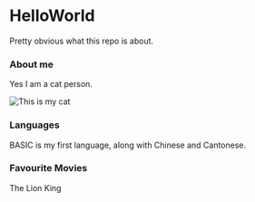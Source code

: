 # HelloWorld
Pretty obvious what this repo is about.

### About me
Yes I am a cat person.

![This is my cat](https://user-images.githubusercontent.com/27838531/184143139-e08d7219-6c2b-4e3f-9454-27cb94e3c094.jpeg)

### Languages
BASIC is my first language, along with Chinese and Cantonese.

### Favourite Movies
The Lion King
